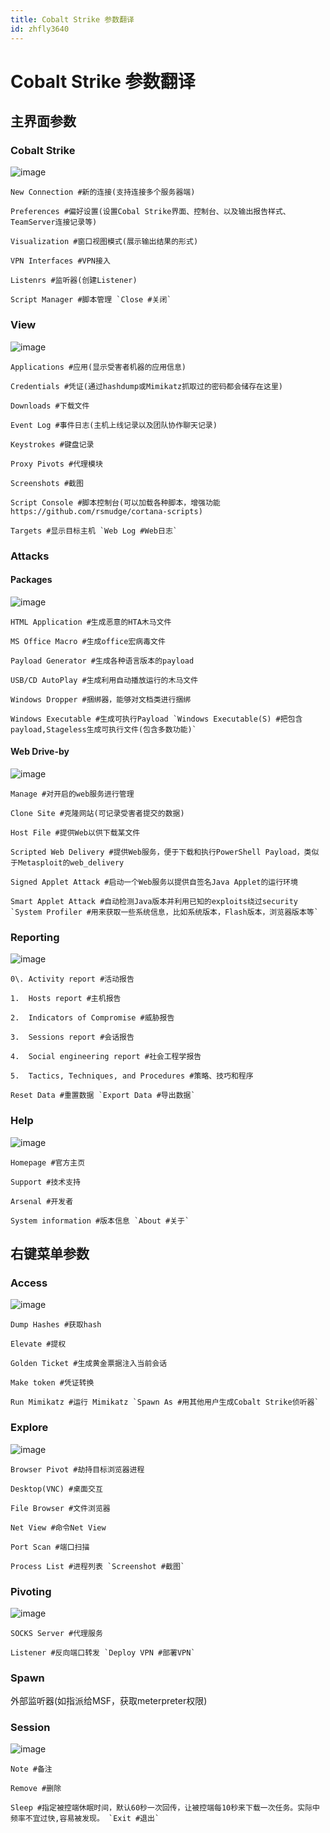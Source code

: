 ```yaml
---
title: Cobalt Strike 参数翻译
id: zhfly3640
---
```


# Cobalt Strike 参数翻译

## 主界面参数

### Cobalt Strike

![image](../img/beeadf1bf50c8c410ef394a9aa3972f3.png)

```
New Connection #新的连接(支持连接多个服务器端)

Preferences #偏好设置(设置Cobal Strike界面、控制台、以及输出报告样式、TeamServer连接记录等)

Visualization #窗口视图模式(展示输出结果的形式)

VPN Interfaces #VPN接入

Listenrs #监听器(创建Listener)

Script Manager #脚本管理 `Close #关闭` 
```

### View

![image](../img/721191375ffd1c41a3410ed3907760e0.png)

```
Applications #应用(显示受害者机器的应用信息)

Credentials #凭证(通过hashdump或Mimikatz抓取过的密码都会储存在这里)

Downloads #下载文件

Event Log #事件日志(主机上线记录以及团队协作聊天记录)

Keystrokes #键盘记录

Proxy Pivots #代理模块

Screenshots #截图

Script Console #脚本控制台(可以加载各种脚本，增强功能https://github.com/rsmudge/cortana-scripts)

Targets #显示目标主机 `Web Log #Web日志` 
```

### Attacks

#### Packages

![image](../img/adf7fec6fdccec4ce5f0367510a0d858.png)

```
HTML Application #生成恶意的HTA木马文件

MS Office Macro #生成office宏病毒文件

Payload Generator #生成各种语言版本的payload

USB/CD AutoPlay #生成利用自动播放运行的木马文件

Windows Dropper #捆绑器，能够对文档类进行捆绑

Windows Executable #生成可执行Payload `Windows Executable(S) #把包含payload,Stageless生成可执行文件(包含多数功能)` 
```

#### Web Drive-by

![image](../img/30156e8fa449a16cbd51a9b0a711373f.png)

```
Manage #对开启的web服务进行管理

Clone Site #克隆网站(可记录受害者提交的数据)

Host File #提供Web以供下载某文件

Scripted Web Delivery #提供Web服务，便于下载和执行PowerShell Payload，类似于Metasploit的web_delivery

Signed Applet Attack #启动一个Web服务以提供自签名Java Applet的运行环境

Smart Applet Attack #自动检测Java版本并利用已知的exploits绕过security `System Profiler #用来获取一些系统信息，比如系统版本，Flash版本，浏览器版本等` 
```

### Reporting

![image](../img/638fce1a269dc6e54a12b36152652f6d.png)

```
0\. Activity report #活动报告

1.  Hosts report #主机报告

2.  Indicators of Compromise #威胁报告

3.  Sessions report #会话报告

4.  Social engineering report #社会工程学报告

5.  Tactics, Techniques, and Procedures #策略、技巧和程序

Reset Data #重置数据 `Export Data #导出数据` 
```

### Help

![image](../img/3b2b17a1fd0c615c3779bfa1fe2b8e09.png)

```
Homepage #官方主页

Support #技术支持

Arsenal #开发者

System information #版本信息 `About #关于` 
```

## 右键菜单参数

### Access

![image](../img/284d54f20dff23f3bcaca862c7eadad3.png)

```
Dump Hashes #获取hash

Elevate #提权

Golden Ticket #生成黄金票据注入当前会话

Make token #凭证转换

Run Mimikatz #运行 Mimikatz `Spawn As #用其他用户生成Cobalt Strike侦听器` 
```

### Explore

![image](../img/4a5089ea930afdd6cfb1937b9fb53442.png)

```
Browser Pivot #劫持目标浏览器进程

Desktop(VNC) #桌面交互

File Browser #文件浏览器

Net View #命令Net View

Port Scan #端口扫描

Process List #进程列表 `Screenshot #截图` 
```

### Pivoting

![image](../img/052d216d02eb397a0c6cc1064b1898c0.png)

```
SOCKS Server #代理服务

Listener #反向端口转发 `Deploy VPN #部署VPN` 
```

### Spawn

外部监听器(如指派给MSF，获取meterpreter权限)

### Session

![image](../img/dbfa2b060bef31f0fc7166be8a5b0c1c.png)

```
Note #备注

Remove #删除

Sleep #指定被控端休眠时间，默认60秒一次回传，让被控端每10秒来下载一次任务。实际中频率不宜过快,容易被发现。 `Exit #退出` 
```